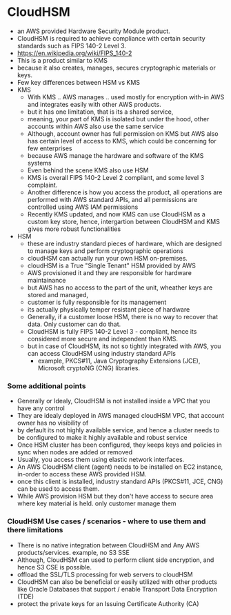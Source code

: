 # CloudHSM
- an AWS provided Hardware Security Module product.
- CloudHSM is required to achieve compliance with certain security standards such as FIPS 140-2 Level 3.
- https://en.wikipedia.org/wiki/FIPS_140-2
- This is a product similar to KMS
- because it also creates, manages, secures cryptographic materials or keys.
- Few key differences between HSM vs KMS
- KMS
  - With KMS .. AWS manages .. used mostly for encryption with-in AWS and integrates easily with other AWS products.
  - but it has one limitation, that is its a shared service, 
  - meaning, your part of KMS is isolated but under the hood, other accounts within AWS also use the same service
  - Although, account owner has full permission on KMS but AWS also has certain level of access to KMS, which could be concerning for few enterprises
  - because AWS manage the hardware and software of the KMS systems
  - Even behind the scene KMS also use HSM
  - KMS is overall FIPS 140-2 Level 2 compliant, and some level 3 complaint.
  - Another difference is how you access the product, all operations are performed with AWS standard APIs, and all permissions are controlled using AWS IAM permissions
  - Recently KMS updated, and now KMS can use CloudHSM as a custom key store, hence, intergartion between CloudHSM and KMS gives more robust functionalities
- HSM
  - these are industry standard pieces of hardware, which are designed to manage keys and perform cryptographic operations
  - cloudHSM can actually run your own HSM on-premises.
  - cloudHSM is a True "Single Tenant" HSM provided by AWS
  - AWS provisioned it and they are responsible for hardware maintainance
  - but AWS has no access to the part of the unit, wheather keys are stored and managed,
  - customer is fully responsible for its management
  - its actually physically temper resistant piece of hardware 
  - Generally, if a customer loose HSM, there is no way to recover that data. Only customer can do that.
  - CloudHSM is fully FIPS 140-2 Level 3 - compliant, hence its considered more secure and independent than KMS.
  - but in case of CloudHSM, its not so tightly integrated with AWS, you can access CloudHSM using industry standard APIs
    - example, PKCS#11, Java Cryptography Extensions (JCE), Microsoft cryptoNG (CNG) libraries.


### Some additional points
- Generally or Idealy, CloudHSM is not installed inside a VPC that you have any control
- They are idealy deployed in AWS managed cloudHSM VPC, that account owner has no visibility of
- by default its not highly available service, and hence a cluster needs to be configured to make it highly available and robust service
- Once HSM cluster has been configured, they keeps keys and policies in sync when nodes are added or removed
- Usually, you access them using elastic network interfaces.
- An AWS CloudHSM client (agent) needs to be installed on EC2 instance, in-order to access these AWS provided HSM.
- once this client is installed, industry standard APIs (PKCS#11, JCE, CNG) can be used to access them.
- While AWS provision HSM but they don't have access to secure area where key material is held. only customer manage them

### CloudHSM Use cases / scenarios - where to use them and there limitations
- There is no native integration between CloudHSM and Any AWS products/services. example, no S3 SSE
- Although, CloudHSM can used to perform client side encryption, and hence S3 CSE is possible.
- offload the SSL/TLS processing for web servers to cloudHSM
- CloudHSM can also be beneficial or easily utilized with other products like Oracle Databases that support / enable Transport Data Encryption (TDE)
- protect the private keys for an Issuing Certificate Authority (CA)
